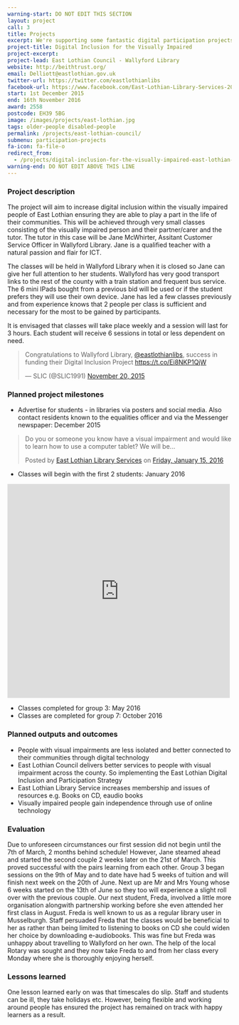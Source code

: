 ```yaml
---
warning-start: DO NOT EDIT THIS SECTION
layout: project
call: 3
title: Projects
excerpt: We're supporting some fantastic digital participation projects. Here are their stories.
project-title: Digital Inclusion for the Visually Impaired
project-excerpt:
project-lead: East Lothian Council - Wallyford Library
website: http://beithtrust.org/
email: Delliott@eastlothian.gov.uk
twitter-url: https://twitter.com/eastlothianlibs
facebook-url: https://www.facebook.com/East-Lothian-Library-Services-203903979634504/
start: 1st December 2015
end: 16th November 2016
award: 2558
postcode: EH39 5BG
image: /images/projects/east-lothian.jpg
tags: older-people disabled-people
permalink: /projects/east-lothian-council/
submenu: participation-projects
fa-icon: fa-file-o
redirect_from:
  - /projects/digital-inclusion-for-the-visually-impaired-east-lothian-council
warning-end: DO NOT EDIT ABOVE THIS LINE
---
```


### Project description

The project will aim to increase digital inclusion within the visually impaired people of East Lothian ensuring they are able to play a part in the life of their communities. This will be achieved through very small classes consisting of the visually impaired person and their partner/carer and the tutor. The tutor in this case will be Jane McWhirter, Assitant Customer Service Officer in Wallyford Library. Jane is a qualified teacher with a natural passion and flair for ICT.

The classes will be held in Wallyford Library when it is closed so Jane can give her full attention to her students. Wallyford has very good transport links to the rest of the county with a train station and frequent bus service. The 6 mini IPads bought from a previous bid will be used or if the student prefers they will use their own device. Jane has led a few classes previously and from experience knows that 2 people per class is sufficient and necessary for the most to be gained by participants.

It is envisaged that classes will take place weekly and a session will last for 3 hours. Each student will receive 6 sessions in total or less dependent on need.

<blockquote class="twitter-tweet" data-lang="en"><p lang="en" dir="ltr">Congratulations to Wallyford Library, <a href="https://twitter.com/eastlothianlibs">@eastlothianlibs</a>, success in funding their Digital Inclusion Project <a href="https://t.co/Ei8NKP1QjW">https://t.co/Ei8NKP1QjW</a></p>&mdash; SLIC (@SLIC1991) <a href="https://twitter.com/SLIC1991/status/667634682759106560">November 20, 2015</a></blockquote>
<script async src="//platform.twitter.com/widgets.js" charset="utf-8"></script>

### Planned project milestones

* Advertise for students - in libraries via posters and social media. Also contact residents known to the equalities officer and via the Messenger newspaper: December 2015

<div id="fb-root"></div><script>(function(d, s, id) {  var js, fjs = d.getElementsByTagName(s)[0];  if (d.getElementById(id)) return;  js = d.createElement(s); js.id = id;  js.src = "//connect.facebook.net/en_US/sdk.js#xfbml=1&version=v2.3";  fjs.parentNode.insertBefore(js, fjs);}(document, 'script', 'facebook-jssdk'));</script><div class="fb-post" data-href="https://www.facebook.com/permalink.php?story_fbid=1103273373030889&amp;id=203903979634504" data-width="500"><div class="fb-xfbml-parse-ignore"><blockquote cite="https://www.facebook.com/permalink.php?story_fbid=1103273373030889&amp;id=203903979634504"><p>Do you or someone you know have a visual impairment and would like to learn how to use a computer tablet? We will be...</p>Posted by <a href="https://www.facebook.com/East-Lothian-Library-Services-203903979634504/">East Lothian Library Services</a> on&nbsp;<a href="https://www.facebook.com/permalink.php?story_fbid=1103273373030889&amp;id=203903979634504">Friday, January 15, 2016</a></blockquote></div></div>

* Classes will begin with the first 2 students: January 2016
<iframe src="https://www.facebook.com/plugins/post.php?href=https%3A%2F%2Fwww.facebook.com%2Fpermalink.php%3Fstory_fbid%3D1157857297572496%26id%3D203903979634504%26substory_index%3D0&width=500" width="500" height="480" style="border:none;overflow:hidden" scrolling="no" frameborder="0" allowTransparency="true"></iframe>

* Classes completed for group 3: May 2016
* Classes are completed for group 7: October 2016

### Planned outputs and outcomes

* People with visual impairments are less isolated and better connected to their communities through digital technology
* East Lothian Council delivers better services to people with visual impairment across the county. So implementing the East Lothian Digital Inclusion and Participation Strategy
* East Lothian Library Service increases membership and issues of resources e.g. Books on CD, eaudio books
* Visually impaired people gain independence through use of online technology

### Evaluation

Due to unforeseen circumstances our first session did not begin until the 7th of March, 2 months behind schedule! However, Jane steamed ahead and started the second couple 2 weeks later on the 21st of March. This proved successful with the pairs learning from each other. Group 3 began sessions on the 9th of May and to date have had 5 weeks of tuition and will finish next week on the 20th of June. Next up are Mr and Mrs Young whose 6 weeks started on the 13th of June so they too will experience a slight roll over with the previous couple.
Our next student, Freda, involved a little more organisation alongwith partnership working before she even attended her first class in August. Freda is well known to us as a regular library user in Musselburgh. Staff persuaded Freda that the classes would be beneficial to her as rather than being limited to listening to books on CD she could widen her choice by downloading e-audiobooks. This was fine but Freda was unhappy about travelling to Wallyford on her own. The help of the local Rotary was sought and they now take Freda to and from her class every Monday where she is thoroughly enjoying herself.

### Lessons learned
One lesson learned early on was that timescales do slip. Staff and students can be ill, they take holidays etc. However, being flexible and working around people has ensured the project has remained on track with happy learners as a result.
